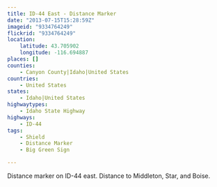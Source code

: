 ```yaml
---
title: ID-44 East - Distance Marker
date: "2013-07-15T15:28:59Z"
imageid: "9334764249"
flickrid: "9334764249"
location:
    latitude: 43.705902
    longitude: -116.694887
places: []
counties:
    - Canyon County|Idaho|United States
countries:
    - United States
states:
    - Idaho|United States
highwaytypes:
    - Idaho State Highway
highways:
    - ID-44
tags:
    - Shield
    - Distance Marker
    - Big Green Sign

---
```

Distance marker on ID-44 east.  Distance to Middleton, Star, and Boise.